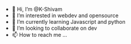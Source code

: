 - 👋 Hi, I’m @K-Shivam
- 👀 I’m interested in webdev and opensource
- 🌱 I’m currently learning Javascript and python 
- 💞️ I’m looking to collaborate on dev
- 📫 How to reach me ...

<!---
K-Shivam009/K-Shivam009 is a ✨ special ✨ repository because its `README.md` (this file) appears on your GitHub profile.
You can click the Preview link to take a look at your changes.
--->
